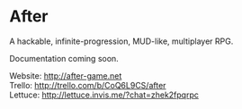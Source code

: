 # After
A hackable, infinite-progression, MUD-like, multiplayer RPG.

Documentation coming soon.

Website: http://after-game.net  
Trello: http://trello.com/b/CoQ6L9CS/after  
Lettuce: http://lettuce.invis.me/?chat=zhek2fpqrpc  